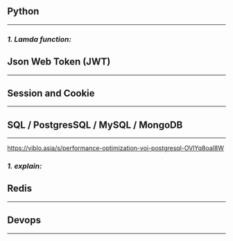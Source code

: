 
## Python

----------

### ***1. Lamda function:***

## Json Web Token (JWT)

----------

## Session and Cookie

----------

## SQL / PostgresSQL / MySQL / MongoDB

----------

https://viblo.asia/s/performance-optimization-voi-postgresql-OVlYq8oal8W

### ***1. explain:***

## Redis

----------

## Devops

----------
